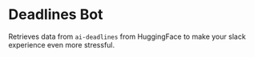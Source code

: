# Deadlines Bot
Retrieves data from `ai-deadlines` from HuggingFace to make your slack experience even more stressful.